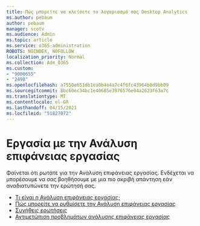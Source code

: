 ```yaml
---
title: Πώς μπορείτε να κλείσετε το λογαριασμό σας Desktop Analytics
ms.author: pebaum
author: pebaum
manager: scotv
ms.audience: Admin
ms.topic: article
ms.service: o365-administration
ROBOTS: NOINDEX, NOFOLLOW
localization_priority: Normal
ms.collection: Adm_O365
ms.custom:
- "9000655"
- "2498"
ms.openlocfilehash: a7550e651db1ea0b4e4a7c4f6fc43964b8d9bb09
ms.sourcegitcommit: 8bc60ec34bc1e40685e3976576e04a2623f63a7c
ms.translationtype: MT
ms.contentlocale: el-GR
ms.lasthandoff: 04/15/2021
ms.locfileid: "51827072"
---
```

# <a name="working-with-desktop-analytics"></a>Εργασία με την Ανάλυση επιφάνειας εργασίας

Φαίνεται ότι ρωτάτε για την Ανάλυση επιφάνειας εργασίας. Ενδέχεται να μπορέσουμε να σας βοηθήσουμε με μια πιο ακριβή απάντηση εάν αναδιατυπώνετε την ερώτησή σας.

- [Τι είναι η Ανάλυση επιφάνειας εργασίας;](https://docs.microsoft.com/configmgr/desktop-analytics/overview)
- [Πώς μπορείτε να ρυθμίσετε την Ανάλυση επιφάνειας εργασίας](https://docs.microsoft.com/configmgr/desktop-analytics/set-up)
- [Συνήθεις ερωτήσεις](https://docs.microsoft.com/configmgr/desktop-analytics/faq)
- [Αντιμετώπιση προβλημάτων ανάλυσης επιφάνειας εργασίας](https://docs.microsoft.com/configmgr/desktop-analytics/troubleshooting)